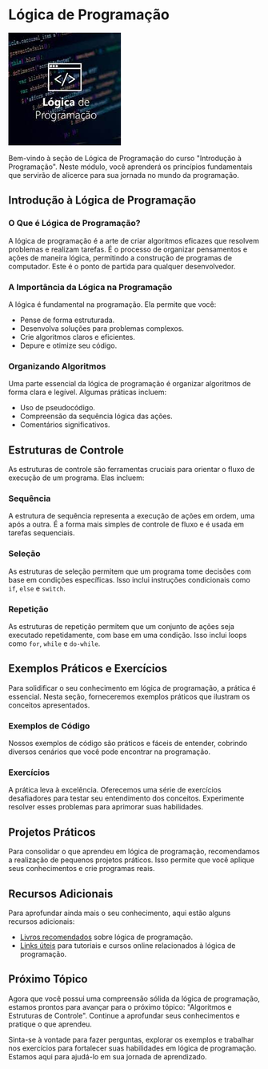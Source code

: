 # Lógica de Programação

![Lógica de Programação](imagens/logica-programacao.jpg)

Bem-vindo à seção de Lógica de Programação do curso "Introdução à Programação". Neste módulo, você aprenderá os princípios fundamentais que servirão de alicerce para sua jornada no mundo da programação.

## Introdução à Lógica de Programação

### O Que é Lógica de Programação?

A lógica de programação é a arte de criar algoritmos eficazes que resolvem problemas e realizam tarefas. É o processo de organizar pensamentos e ações de maneira lógica, permitindo a construção de programas de computador. Este é o ponto de partida para qualquer desenvolvedor.

### A Importância da Lógica na Programação

A lógica é fundamental na programação. Ela permite que você:

- Pense de forma estruturada.
- Desenvolva soluções para problemas complexos.
- Crie algoritmos claros e eficientes.
- Depure e otimize seu código.

### Organizando Algoritmos

Uma parte essencial da lógica de programação é organizar algoritmos de forma clara e legível. Algumas práticas incluem:

- Uso de pseudocódigo.
- Compreensão da sequência lógica das ações.
- Comentários significativos.

## Estruturas de Controle

As estruturas de controle são ferramentas cruciais para orientar o fluxo de execução de um programa. Elas incluem:

### Sequência

A estrutura de sequência representa a execução de ações em ordem, uma após a outra. É a forma mais simples de controle de fluxo e é usada em tarefas sequenciais.

### Seleção

As estruturas de seleção permitem que um programa tome decisões com base em condições específicas. Isso inclui instruções condicionais como `if`, `else` e `switch`.

### Repetição

As estruturas de repetição permitem que um conjunto de ações seja executado repetidamente, com base em uma condição. Isso inclui loops como `for`, `while` e `do-while`.

## Exemplos Práticos e Exercícios

Para solidificar o seu conhecimento em lógica de programação, a prática é essencial. Nesta seção, forneceremos exemplos práticos que ilustram os conceitos apresentados. 

### Exemplos de Código

Nossos exemplos de código são práticos e fáceis de entender, cobrindo diversos cenários que você pode encontrar na programação.

### Exercícios

A prática leva à excelência. Oferecemos uma série de exercícios desafiadores para testar seu entendimento dos conceitos. Experimente resolver esses problemas para aprimorar suas habilidades.

## Projetos Práticos

Para consolidar o que aprendeu em lógica de programação, recomendamos a realização de pequenos projetos práticos. Isso permite que você aplique seus conhecimentos e crie programas reais.

## Recursos Adicionais

Para aprofundar ainda mais o seu conhecimento, aqui estão alguns recursos adicionais:

- [Livros recomendados](bibliografia.md) sobre lógica de programação.
- [Links úteis](links-uteis.md) para tutoriais e cursos online relacionados à lógica de programação.

## Próximo Tópico

Agora que você possui uma compreensão sólida da lógica de programação, estamos prontos para avançar para o próximo tópico: "Algoritmos e Estruturas de Controle". Continue a aprofundar seus conhecimentos e pratique o que aprendeu.

Sinta-se à vontade para fazer perguntas, explorar os exemplos e trabalhar nos exercícios para fortalecer suas habilidades em lógica de programação. Estamos aqui para ajudá-lo em sua jornada de aprendizado.
